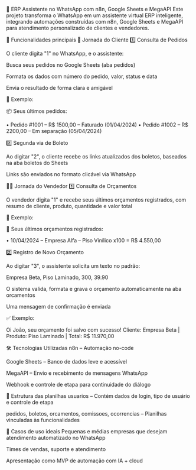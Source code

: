 🤖 ERP Assistente no WhatsApp com n8n, Google Sheets e MegaAPI
Este projeto transforma o WhatsApp em um assistente virtual ERP inteligente, integrando automações construídas com n8n, Google Sheets e MegaAPI para atendimento personalizado de clientes e vendedores.

🚀 Funcionalidades principais
👤 Jornada do Cliente
1️⃣ Consulta de Pedidos

O cliente digita "1" no WhatsApp, e o assistente:

Busca seus pedidos no Google Sheets (aba pedidos)

Formata os dados com número do pedido, valor, status e data

Envia o resultado de forma clara e amigável

📎 Exemplo:

📦 Seus últimos pedidos:

• Pedido #1001 – R$ 1500,00 – Faturado (01/04/2024)
• Pedido #1002 – R$ 2200,00 – Em separação (05/04/2024)

2️⃣ Segunda via de Boleto

Ao digitar "2", o cliente recebe os links atualizados dos boletos, baseados na aba boletos do Sheets

Links são enviados no formato clicável via WhatsApp

🧑‍💼 Jornada do Vendedor
1️⃣ Consulta de Orçamentos

O vendedor digita "1" e recebe seus últimos orçamentos registrados, com resumo de cliente, produto, quantidade e valor total

📎 Exemplo:

📑 Seus últimos orçamentos registrados:

• 10/04/2024 – Empresa Alfa – Piso Vinílico x100 = R$ 4.550,00

2️⃣ Registro de Novo Orçamento

Ao digitar "3", o assistente solicita um texto no padrão:

Empresa Beta, Piso Laminado, 300, 39.90

O sistema valida, formata e grava o orçamento automaticamente na aba orcamentos

Uma mensagem de confirmação é enviada

✅ Exemplo:

Oi João, seu orçamento foi salvo com sucesso!
Cliente: Empresa Beta | Produto: Piso Laminado | Total: R$ 11.970,00


🛠️ Tecnologias Utilizadas
n8n – Automação no-code

Google Sheets – Banco de dados leve e acessível

MegaAPI – Envio e recebimento de mensagens WhatsApp

Webhook e controle de etapa para continuidade do diálogo

📁 Estrutura das planilhas
usuarios – Contém dados de login, tipo de usuário e controle de etapa

pedidos, boletos, orcamentos, comissoes, ocorrencias – Planilhas vinculadas às funcionalidades

📌 Casos de uso ideais
Pequenas e médias empresas que desejam atendimento automatizado no WhatsApp

Times de vendas, suporte e atendimento

Apresentação como MVP de automação com IA + cloud
